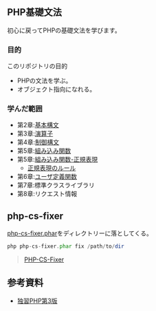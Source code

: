 ## PHP基礎文法

初心に戻ってPHPの基礎文法を学びます。

### 目的

このリポジトリの目的

- PHPの文法を学ぶ。
- オブジェクト指向になれる。

### 学んだ範囲

- 第2章:[基本構文](https://github.com/Fendo181/php_repos/pull/3)
- 第3章:[演算子](https://github.com/Fendo181/php_repos/pull/4)
- 第4章:[制御構文](https://github.com/Fendo181/php_repos/pull/5)
- 第5章:[組み込み関数](https://github.com/Fendo181/php_repos/pull/6)
- 第5章:[組み込み関数-正規表現](https://github.com/Fendo181/php_repos/pull/9)
  - [正規表現のルール](https://github.com/Fendo181/php_repos/tree/master/chap5_pcre)
- 第6章:[ユーザ定義関数](https://github.com/Fendo181/php_repos/pull/8)
- 第7章:標準クラスライブラリ
- 第8章:リクエスト情報


## php-cs-fixer

[php-cs-fixer.phar](http://cs.sensiolabs.org/download/php-cs-fixer-v2.phar)をディレクトリーに落としてくる。

```php
php php-cs-fixer.phar fix /path/to/dir
``` 

>[PHP-CS-Fixer](https://github.com/FriendsOfPHP/PHP-CS-Fixer)



## 参考資料

- [独習PHP第3版](https://www.amazon.co.jp/dp/479813547X)
